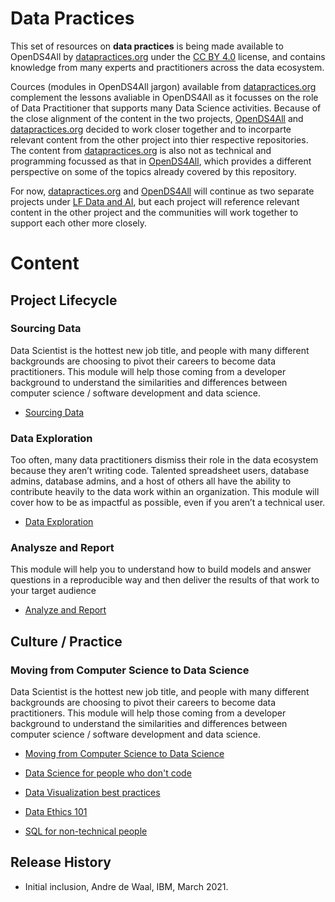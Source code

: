 # Data Practices

This set of resources on **data practices** is being made available to OpenDS4All by [datapractices.org](https://datapractices.org) under the 
[CC BY 4.0](https://creativecommons.org/licenses/by/4.0/) license, and contains
knowledge from many experts and practitioners across the data ecosystem. 

Cources (modules in OpenDS4All jargon) available from [datapractices.org](https://datapractices.org) complement the lessons avaliable in OpenDS4All as it focusses on the role of Data Practitioner that supports many Data Science activities. Because of the close alignment of the content in the two projects, [OpenDS4All](https://github.com/odpi/OpenDS4All) and [datapractices.org](https://datapractices.org/) decided to work closer together and to incorparte relevant content from the other project into thier respective repositories. The content from [datapractices.org](https://datapractices.org) is also not as technical and programming focussed as that in [OpenDS4All](https://github.com/odpi/OpenDS4All), which provides a different perspective on some of the topics already covered by this repository. 

For now, [datapractices.org](https://datapractices.org) and [OpenDS4All](https://github.com/odpi/OpenDS4All) will continue as two separate projects under [LF Data and AI](https://lfaidata.foundation/about/join/), but each project will reference relevant content in the other project and the communities will work together to support each other more closely.

# Content

## Project Lifecycle
### Sourcing Data
Data Scientist is the hottest new job title, and people with many different backgrounds are choosing to pivot their careers to become data practitioners. This module will help those coming from a developer background to understand the similarities and differences between computer science / software development and data science.
* [Sourcing Data](https://datapractices.org/courseware/1_2.html)

### Data Exploration
Too often, many data practitioners dismiss their role in the data ecosystem because they aren’t writing code. Talented spreadsheet users, database admins, database admins, and a host of others all have the ability to contribute heavily to the data work within an organization. This module will cover how to be as impactful as possible, even if you aren’t a technical user.
* [Data Exploration](https://datapractices.org/courseware/1_4.html)

### Analysze and Report
This module will help you to understand how to build models and answer questions in a reproducible way and then deliver the results of that work to your target audience
* [Analyze and Report](https://datapractices.org/courseware/1_5.html)

## Culture / Practice
### Moving from Computer Science to Data Science
Data Scientist is the hottest new job title, and people with many different backgrounds are choosing to pivot their careers to become data practitioners. This module will help those coming from a developer background to understand the similarities and differences between computer science / software development and data science.
* [Moving from Computer Science to Data Science](https://datapractices.org/courseware/coming-soon.html)

* [Data Science for people who don't code](https://datapractices.org/courseware/coming-soon.html)
* [Data Visualization best practices](https://datapractices.org/courseware/2_5.html)
* [Data Ethics 101](https://datapractices.org/courseware/coming-soon.html)
* [SQL for non-technical people](https://datapractices.org/courseware/2_7.html)


## Release History

* Initial inclusion, Andre de Waal, IBM, March 2021.
